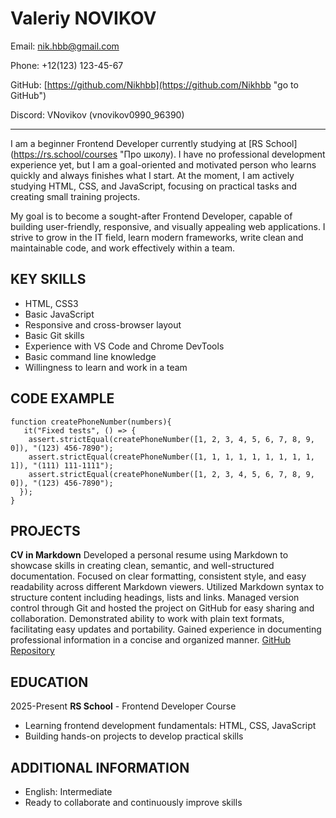 # Valeriy NOVIKOV
Email: nik.hbb@gmail.com

Phone: +12(123) 123-45-67

GitHub: [https://github.com/Nikhbb](https://github.com/Nikhbb "go to GitHub")

Discord: VNovikov (vnovikov0990_96390)

---

I am a beginner Frontend Developer currently studying at [RS School](https://rs.school/courses "Про школу). I have no professional development experience yet, but I am a goal-oriented and motivated person who learns quickly and always finishes what I start. At the moment, I am actively studying HTML, CSS, and JavaScript, focusing on practical tasks and creating small training projects.

My goal is to become a sought-after Frontend Developer, capable of building user-friendly, responsive, and visually appealing web applications. I strive to grow in the IT field, learn modern frameworks, write clean and maintainable code, and work effectively within a team.

## KEY SKILLS
* HTML, CSS3
* Basic JavaScript
* Responsive and cross-browser layout
* Basic Git skills
* Experience with VS Code and Chrome DevTools
* Basic command line knowledge
* Willingness to learn and work in a team

## CODE EXAMPLE
```
function createPhoneNumber(numbers){
   it("Fixed tests", () => {
    assert.strictEqual(createPhoneNumber([1, 2, 3, 4, 5, 6, 7, 8, 9, 0]), "(123) 456-7890");
    assert.strictEqual(createPhoneNumber([1, 1, 1, 1, 1, 1, 1, 1, 1, 1]), "(111) 111-1111");
    assert.strictEqual(createPhoneNumber([1, 2, 3, 4, 5, 6, 7, 8, 9, 0]), "(123) 456-7890");
  });
}
```
## PROJECTS
**CV in Markdown**
Developed a personal resume using Markdown to showcase skills in creating clean, semantic, and well-structured documentation. Focused on clear formatting, consistent style, and easy readability across different Markdown viewers. Utilized Markdown syntax to structure content including headings, lists and links.
Managed version control through Git and hosted the project on GitHub for easy sharing and collaboration. Demonstrated ability to work with plain text formats, facilitating easy updates and portability. Gained experience in documenting professional information in a concise and organized manner.
[GitHub Repository](https://github.com/Nikhbb/rsschool-cv)

## EDUCATION
2025-Present
**RS School** - Frontend Developer Course
* Learning frontend development fundamentals: HTML, CSS, JavaScript
* Building hands-on projects to develop practical skills

## ADDITIONAL INFORMATION
* English: Intermediate
* Ready to collaborate and continuously improve skills